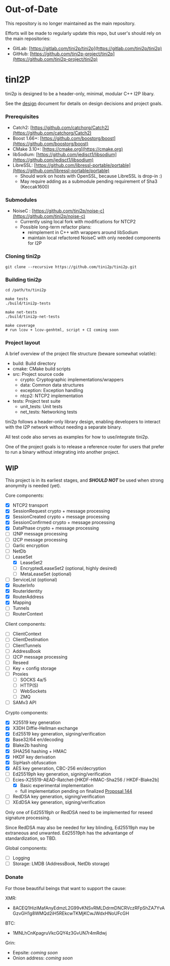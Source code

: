 # Out-of-Date

This repository is no longer maintained as the main repository.

Efforts will be made to regularly update this repo, but user's should rely on the main repositories:

- GitLab: [https://gitlab.com/tini2p/tini2p](https://gitlab.com/tini2p/tini2p)
- GitHub: [https://github.com/tini2p-project/tini2p](https://github.com/tini2p-project/tini2p)

# tinI2P

tini2p is designed to be a header-only, minimal, modular C++ I2P libary.

See the [design](./DESIGN.md) document for details on design decisions and project goals.

### Prerequisites

- Catch2: [https://github.com/catchorg/Catch2](https://github.com/catchorg/Catch2)
- Boost 1.66+: [https://github.com/boostorg/boost](https://github.com/boostorg/boost)
- CMake 3.10+: [https://cmake.org](https://cmake.org)
- libSodium: [https://github.com/jedisct1/libsodium](https://github.com/jedisct1/libsodium)
- LibreSSL: [https://github.com/libressl-portable/portable](https://github.com/libressl-portable/portable)
  - Should work on hosts with OpenSSL, because LibreSSL is drop-in :)
  - May require adding as a submodule pending requirement of Sha3 (Keccak1600)

### Submodules

- NoiseC : [https://github.com/tini2p/noise-c](https://github.com/tini2p/noise-c)
  - Currently using local fork with modifications for NTCP2
  - Possible long-term refactor plans:
    - reimplement in C++ with wrappers around libSodium
    - maintain local refactored NoiseC with only needed components for I2P

### Cloning tini2p

```
git clone --recursive https://github.com/tini2p/tini2p.git
```

### Building tini2p

```
cd /path/to/tini2p

make tests
./build/tini2p-tests

make net-tests
./build/tini2p-net-tests

make coverage
# run lcov + lcov-genhtml, script + CI coming soon
```

### Project layout

A brief overview of the project file structure (beware somewhat volatile):

- build: Build directory
- cmake: CMake build scripts
- src: Project source code
  - crypto: Cryptographic implementations/wrappers
  - data: Common data structures
  - exception: Exception handling
  - ntcp2: NTCP2 implementation
- tests: Project test suite
  - unit_tests: Unit tests
  - net_tests: Networking tests

tini2p follows a header-only library design, enabling developers to interact with the I2P network without needing a
separate binary.

All test code also serves as examples for how to use/integrate tini2p.

One of the project goals is to release a reference router for users that prefer to run a binary without integrating into
another project.

## WIP

This project is in its earliest stages, and _**SHOULD NOT**_ be used when strong anonymity is needed (yet).

Core components:

- [x] NTCP2 transport
- [x] SessionRequest crypto + message processing
- [x] SessionCreated crypto + message processing
- [x] SessionConfirmed crypto + message processing
- [x] DataPhase crypto + message processing
- [ ] I2NP message processing
- [ ] I2CP message processing
- [ ] Garlic encryption
- [ ] NetDb
- [ ] LeaseSet
  - [x] LeaseSet2
  - [ ] EncryptedLeaseSet2 (optional, highly desired)
  - [ ] MetaLeaseSet (optional)
- [ ] ServiceList (optional)
- [x] RouterInfo
- [x] RouterIdentity
- [x] RouterAddress
- [x] Mapping
- [ ] Tunnels
- [ ] RouterContext

Client components:

- [ ] ClientContext
- [ ] ClientDestination
- [ ] ClientTunnels
- [ ] AddressBook
- [ ] I2CP message processing
- [ ] Reseed
- [ ] Key + config storage
- [ ] Proxies
  - [ ] SOCKS 4a/5
  - [ ] HTTP(S)
  - [ ] WebSockets
  - [ ] ZMQ
- [ ] SAMv3 API

Crypto components:

- [x] X25519 key generation
- [x] X3DH Diffie-Hellman exchange
- [x] Ed25519 key generation, signing/verification
- [x] Base32/64 en/decoding
- [x] Blake2b hashing
- [x] SHA256 hashing + HMAC
- [x] HKDF key derivation
- [x] SipHash obfuscation
- [x] AES key generation, CBC-256 en/decryption
- [ ] Ed25519ph key generation, signing/verification
- [ ] Ecies-X25519-AEAD-Ratchet-[HKDF-HMAC-Sha256 / HKDF-Blake2b]
  - [x] Basic experimental implementation
  - full implementation pending on finalized [Proposal 144](https://geti2p.net/spec/proposals/144-ecies-x25519-aead-ratchet)
- [ ] RedDSA key generation, signing/verification
- [ ] XEdDSA key generation, signing/verification

Only one of Ed25519ph or RedDSA need to be implemented for reseed signature processing.

Since RedDSA may also be needed for key blinding, Ed25519ph may be extraneous and unwanted. Ed25519ph has the
advantange of standardization, so TBD.

Global components:

- [ ] Logging
- [ ] Storage: LMDB (AddressBook, NetDb storage)

### Donate

For those beautiful beings that want to support the cause:

XMR:

- 8ACEQ1HiziMafAnyEdmzL2G99vKNSvRMLDdrmDNCRVczRFpShZA7YvAGzvGH1g8WMQd2iH5REkcwTKMjKCwJWdxHNoUFcGH

BTC:

- 1MNLhCnKpagruVkcGQY4z3GvUN7r4mRdwj

Grin:

- Eepsite: _coming soon_
- Onion address: _coming soon_

